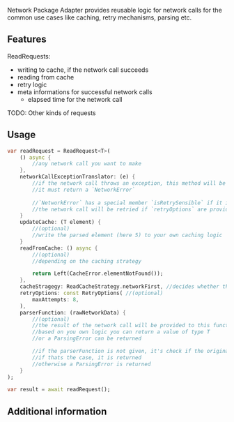 <!-- 
This README describes the package. If you publish this package to pub.dev,
this README's contents appear on the landing page for your package.

For information about how to write a good package README, see the guide for
[writing package pages](https://dart.dev/guides/libraries/writing-package-pages). 

For general information about developing packages, see the Dart guide for
[creating packages](https://dart.dev/guides/libraries/create-library-packages)
and the Flutter guide for
[developing packages and plugins](https://flutter.dev/developing-packages). 
-->

Network Package Adapter provides reusable logic for network calls for the common use cases like caching, retry mechanisms, parsing etc.

## Features

ReadRequests:
* writing to cache, if the network call succeeds
* reading from cache
* retry logic
* meta informations for successful network calls
  * elapsed time for the network call


TODO: Other kinds of requests

## Usage

```dart
var readRequest = ReadRequest<T>(
    () async {
        //any network call you want to make
    },
    networkCallExceptionTranslator: (e) {
        //if the network call throws an exception, this method will be called
        //it must return a `NetworkError`
        
        //`NetworkError` has a special member `isRetrySensible` if it is true, 
        //the network call will be retried if `retryOptions` are provided
    }
    updateCache: (T element) {
        //(optional)
        //write the parsed element (here 5) to your own caching logic
    }
    readFromCache: () async {
        //(optional)
        //depending on the caching strategy 

        return Left(CacheError.elementNotFound());
    },
    cacheStragegy: ReadCacheStrategy.networkFirst, //decides whether the data is first tried to be fetched from network or from cache. If the first way fails, the other way is used
    retryOptions: const RetryOptions( //(optional)
        maxAttempts: 8,
    ),
    parserFunction: (rawNetworkData) {
        //(optional)
        //the result of the network call will be provided to this function.
        //based on you own logic you can return a value of type T
        //or a ParsingError can be returned

        //if the parserFunction is not given, it's check if the original return value of the network call has the generic type T. 
        //if thats the case, it is returned
        //otherwise a ParsingError is returned
    }
);

var result = await readRequest();
```

## Additional information


